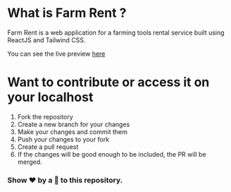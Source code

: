 # What is Farm Rent ?

Farm Rent is a web application for a farming tools rental service built using ReactJS and Tailwind CSS.

You can see the live preview [here](https://farmrent.netlify.app/)

# Want to contribute or access it on your localhost
1. Fork the repository
2. Create a new branch for your changes
3. Make your changes and commit them
4. Push your changes to your fork
5. Create a pull request
6. If the changes will be good enough to be included, the PR will be merged.

### Show ❤️ by a 🌟 to this repository.
